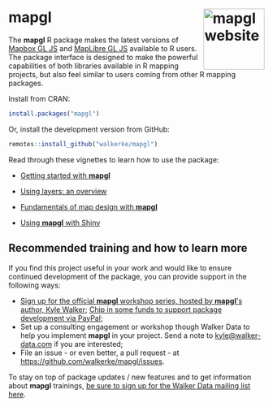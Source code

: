 # mapgl <a href="https://walker-data.com/mapgl/"><img src="man/figures/logo.png" align="right" height="120" alt="mapgl website" /></a>

The **mapgl** R package makes the latest versions of [Mapbox GL JS](https://docs.mapbox.com/mapbox-gl-js/api/) and [MapLibre GL JS](https://maplibre.org/maplibre-gl-js/docs/) available to R users. The package interface is designed to make the powerful capabilities of both libraries available in R mapping projects, but also feel similar to users coming from other R mapping packages.

Install from CRAN: 

```r
install.packages("mapgl")
```

Or, install the development version from GitHub: 

```r
remotes::install_github("walkerke/mapgl")
```

Read through these vignettes to learn how to use the package:

-   [Getting started with __mapgl__](https://walker-data.com/mapgl/articles/getting-started.html)

-   [Using layers: an overview](https://walker-data.com/mapgl/articles/layers-overview.html)

-   [Fundamentals of map design with __mapgl__](https://walker-data.com/mapgl/articles/map-design.html)

-   [Using __mapgl__ with Shiny](https://walker-data.com/mapgl/articles/shiny.html)

## Recommended training and how to learn more

If you find this project useful in your work and would like to ensure continued development of the package, you can provide support in the following ways: 

* [Sign up for the official __mapgl__ workshop series, hosted by __mapgl__'s author, Kyle Walker](https://www.eventbrite.com/e/make-stunning-web-maps-in-r-with-the-mapgl-package-registration-945828617857); 
[Chip in some funds to support package development via PayPal](https://www.paypal.com/paypalme/walkerdata/);
* Set up a consulting engagement or workshop though Walker Data to help you implement __mapgl__ in your project.  Send a note to <kyle@walker-data.com> if you are interested; 
* File an issue - or even better, a pull request - at https://github.com/walkerke/mapgl/issues. 

To stay on top of package updates / new features and to get information about __mapgl__ trainings, [be sure to sign up for the Walker Data mailing list here](https://walker-data.us15.list-manage.com/subscribe?u=1829a68a5eda3d301119fdcd6&id=c4a53d2961).
